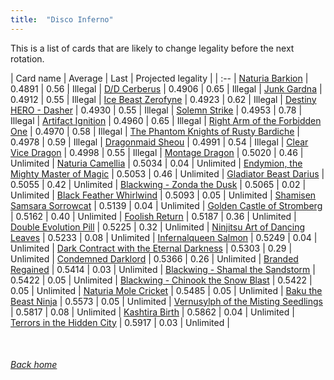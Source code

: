 ```yaml
---
title:  "Disco Inferno"
---
```


This is a list of cards that are likely to change legality before the next rotation.

| Card name | Average | Last | Projected legality |
| :-- |
[Naturia Barkion](https://db.ygoprodeck.com/card/?search=Naturia%20Barkion) | 0.4891 | 0.56 | Illegal |
[D/D Cerberus](https://db.ygoprodeck.com/card/?search=D/D%20Cerberus) | 0.4906 | 0.65 | Illegal |
[Junk Gardna](https://db.ygoprodeck.com/card/?search=Junk%20Gardna) | 0.4912 | 0.55 | Illegal |
[Ice Beast Zerofyne](https://db.ygoprodeck.com/card/?search=Ice%20Beast%20Zerofyne) | 0.4923 | 0.62 | Illegal |
[Destiny HERO - Dasher](https://db.ygoprodeck.com/card/?search=Destiny%20HERO%20-%20Dasher) | 0.4930 | 0.55 | Illegal |
[Solemn Strike](https://db.ygoprodeck.com/card/?search=Solemn%20Strike) | 0.4953 | 0.78 | Illegal |
[Artifact Ignition](https://db.ygoprodeck.com/card/?search=Artifact%20Ignition) | 0.4960 | 0.65 | Illegal |
[Right Arm of the Forbidden One](https://db.ygoprodeck.com/card/?search=Right%20Arm%20of%20the%20Forbidden%20One) | 0.4970 | 0.58 | Illegal |
[The Phantom Knights of Rusty Bardiche](https://db.ygoprodeck.com/card/?search=The%20Phantom%20Knights%20of%20Rusty%20Bardiche) | 0.4978 | 0.59 | Illegal |
[Dragonmaid Sheou](https://db.ygoprodeck.com/card/?search=Dragonmaid%20Sheou) | 0.4991 | 0.54 | Illegal |
[Clear Vice Dragon](https://db.ygoprodeck.com/card/?search=Clear%20Vice%20Dragon) | 0.4998 | 0.55 | Illegal |
[Montage Dragon](https://db.ygoprodeck.com/card/?search=Montage%20Dragon) | 0.5020 | 0.46 | Unlimited |
[Naturia Camellia](https://db.ygoprodeck.com/card/?search=Naturia%20Camellia) | 0.5034 | 0.04 | Unlimited |
[Endymion, the Mighty Master of Magic](https://db.ygoprodeck.com/card/?search=Endymion,%20the%20Mighty%20Master%20of%20Magic) | 0.5053 | 0.46 | Unlimited |
[Gladiator Beast Darius](https://db.ygoprodeck.com/card/?search=Gladiator%20Beast%20Darius) | 0.5055 | 0.42 | Unlimited |
[Blackwing - Zonda the Dusk](https://db.ygoprodeck.com/card/?search=Blackwing%20-%20Zonda%20the%20Dusk) | 0.5065 | 0.02 | Unlimited |
[Black Feather Whirlwind](https://db.ygoprodeck.com/card/?search=Black%20Feather%20Whirlwind) | 0.5093 | 0.05 | Unlimited |
[Shamisen Samsara Sorrowcat](https://db.ygoprodeck.com/card/?search=Shamisen%20Samsara%20Sorrowcat) | 0.5139 | 0.04 | Unlimited |
[Golden Castle of Stromberg](https://db.ygoprodeck.com/card/?search=Golden%20Castle%20of%20Stromberg) | 0.5162 | 0.40 | Unlimited |
[Foolish Return](https://db.ygoprodeck.com/card/?search=Foolish%20Return) | 0.5187 | 0.36 | Unlimited |
[Double Evolution Pill](https://db.ygoprodeck.com/card/?search=Double%20Evolution%20Pill) | 0.5225 | 0.32 | Unlimited |
[Ninjitsu Art of Dancing Leaves](https://db.ygoprodeck.com/card/?search=Ninjitsu%20Art%20of%20Dancing%20Leaves) | 0.5233 | 0.08 | Unlimited |
[Infernalqueen Salmon](https://db.ygoprodeck.com/card/?search=Infernalqueen%20Salmon) | 0.5249 | 0.04 | Unlimited |
[Dark Contract with the Eternal Darkness](https://db.ygoprodeck.com/card/?search=Dark%20Contract%20with%20the%20Eternal%20Darkness) | 0.5303 | 0.29 | Unlimited |
[Condemned Darklord](https://db.ygoprodeck.com/card/?search=Condemned%20Darklord) | 0.5366 | 0.26 | Unlimited |
[Branded Regained](https://db.ygoprodeck.com/card/?search=Branded%20Regained) | 0.5414 | 0.03 | Unlimited |
[Blackwing - Shamal the Sandstorm](https://db.ygoprodeck.com/card/?search=Blackwing%20-%20Shamal%20the%20Sandstorm) | 0.5422 | 0.05 | Unlimited |
[Blackwing - Chinook the Snow Blast](https://db.ygoprodeck.com/card/?search=Blackwing%20-%20Chinook%20the%20Snow%20Blast) | 0.5422 | 0.05 | Unlimited |
[Naturia Mole Cricket](https://db.ygoprodeck.com/card/?search=Naturia%20Mole%20Cricket) | 0.5485 | 0.05 | Unlimited |
[Baku the Beast Ninja](https://db.ygoprodeck.com/card/?search=Baku%20the%20Beast%20Ninja) | 0.5573 | 0.05 | Unlimited |
[Vernusylph of the Misting Seedlings](https://db.ygoprodeck.com/card/?search=Vernusylph%20of%20the%20Misting%20Seedlings) | 0.5817 | 0.08 | Unlimited |
[Kashtira Birth](https://db.ygoprodeck.com/card/?search=Kashtira%20Birth) | 0.5862 | 0.04 | Unlimited |
[Terrors in the Hidden City](https://db.ygoprodeck.com/card/?search=Terrors%20in%20the%20Hidden%20City) | 0.5917 | 0.03 | Unlimited |

<br>

###### [Back home](index)